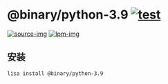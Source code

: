 @binary/python-3.9 [![test](https://github.com/LISTENAI/binary-python-3.9/actions/workflows/test.yml/badge.svg)](https://github.com/LISTENAI/binary-python-3.9/actions/workflows/test.yml)
==========

[![source-img]][source-url] [![lpm-img]][lpm-url]

## 安装

```
lisa install @binary/python-3.9
```

[source-img]: https://img.shields.io/static/v1?style=flat-square&label=source&color=blue&message=3.9.7
[source-url]: https://github.com/indygreg/python-build-standalone/releases/tag/20211017
[lpm-img]: https://img.shields.io/badge/dynamic/json?style=flat-square&label=lpm&color=green&query=latestVersion&url=https%3A%2F%2Flpm.listenai.com%2Fapi%2Fcloud%2Fpackages%2Fdetail%3Fname%3D%40binary%2Fpython-3.9
[lpm-url]: https://lpm.listenai.com/lpm/info/?keyword=%40binary%2Fpython-3.9
